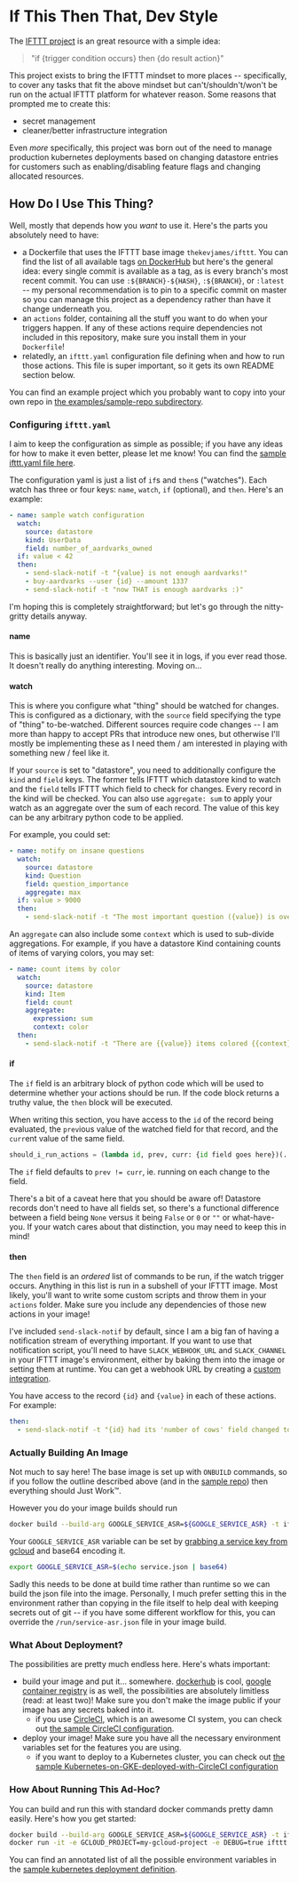 # If This Then That, Dev Style
The [IFTTT project](https://ifttt.com/) is an great resource with a simple idea:

> "if {trigger condition occurs} then {do result action}"

This project exists to bring the IFTTT mindset to more places -- specifically,
to cover any tasks that fit the above mindset but can't/shouldn't/won't be run
on the actual IFTTT platform for whatever reason. Some reasons that prompted me
to create this:
- secret management
- cleaner/better infrastructure integration

Even _more_ specifically, this project was born out of the need to manage
production kubernetes deployments based on changing datastore entries for
customers such as enabling/disabling feature flags and changing allocated
resources.

## How Do I Use This Thing?
Well, mostly that depends how you _want_ to use it. Here's the parts you
absolutely need to have:
- a Dockerfile that uses the IFTTT base image `thekevjames/ifttt`. You can find
the list of all available tags [on DockerHub](https://hub.docker.com/r/thekevjames/ifttt/tags/)
but here's the general idea: every single commit is available as a tag, as is
every branch's most recent commit. You can use `:${BRANCH}-${HASH}`,
`:${BRANCH}`, or `:latest` -- my personal recommendation is to pin to a specific
commit on master so you can manage this project as a dependency rather than have
it change underneath you.
- an `actions` folder, containing all the stuff you want to do when your
triggers happen. If any of these actions require dependencies not included in
this repository, make sure you install them in your `Dockerfile`!
- relatedly, an `ifttt.yaml` configuration file defining when and how to run
those actions. This file is super important, so it gets its own README section
below.

You can find an example project which you probably want to copy into your own
repo in [the examples/sample-repo subdirectory](examples/sample-repo).

### Configuring `ifttt.yaml`
I aim to keep the configuration as simple as possible; if you have any ideas for
how to make it even better, please let me know! You can find the
[sample ifttt.yaml file here](examples/sample-repo/ifttt.yaml).

The configuration yaml is just a list of `if`s and `then`s ("watches"). Each
watch has three or four keys: `name`, `watch`, `if` (optional), and `then`.
Here's an example:

```yaml
- name: sample watch configuration
  watch:
    source: datastore
    kind: UserData
    field: number_of_aardvarks_owned
  if: value < 42
  then:
    - send-slack-notif -t "{value} is not enough aardvarks!"
    - buy-aardvarks --user {id} --amount 1337
    - send-slack-notif -t "now THAT is enough aardvarks :)"
```

I'm hoping this is completely straightforward; but let's go through the
nitty-gritty details anyway.

#### name
This is basically just an identifier. You'll see it in logs, if you ever read
those. It doesn't really do anything interesting. Moving on...

#### watch
This is where you configure what "thing" should be watched for changes. This is
configured as a dictionary, with the `source` field specifying the type of
"thing" to-be-watched. Different sources require code changes -- I am more than
happy to accept PRs that introduce new ones, but otherwise I'll mostly be
implementing these as I need them / am interested in playing with something new
/ feel like it.

If your `source` is set to "datastore", you need to additionally configure the
`kind` and `field` keys. The former tells IFTTT which datastore kind to watch
and the `field` tells IFTTT which field to check for changes. Every record in
the kind will be checked. You can also use `aggregate: sum` to apply your watch
as an aggregate over the sum of each record. The value of this key can be any
arbitrary python code to be applied.

For example, you could set:

```yaml
- name: notify on insane questions
  watch:
    source: datastore
    kind: Question
    field: question_importance
    aggregate: max
  if: value > 9000
  then:
    - send-slack-notif -t "The most important question ({value}) is over 9000!"
```

An `aggregate` can also include some `context` which is used to sub-divide
aggregations. For example, if you have a datastore Kind containing counts of
items of varying colors, you may set:

```yaml
- name: count items by color
  watch:
    source: datastore
    kind: Item
    field: count
    aggregate:
      expression: sum
      context: color
  then:
    - send-slack-notif -t "There are {{value}} items colored {{context}}"
```

#### if
The `if` field is an arbitrary block of python code which will be used to
determine whether your actions should be run. If the code block returns a truthy
value, the `then` block will be executed.

When writing this section, you have access to the `id` of the record being
evaluated, the `prev`ious value of the watched field for that record, and the
`curr`ent value of the same field.

```python
should_i_run_actions = (lambda id, prev, curr: {id field goes here})(...)
```

The `if` field defaults to `prev != curr`, ie. running on each change to the
field.

There's a bit of a caveat here that you should be aware of! Datastore records
don't need to have all fields set, so there's a functional difference between
a field being `None` versus it being `False` or `0` or `""` or what-have-you.
If your watch cares about that distinction, you may need to keep this in mind!

#### then
The `then` field is an *ordered* list of commands to be run, if the watch
trigger occurs. Anything in this list is run in a subshell of your IFTTT image.
Most likely, you'll want to write some custom scripts and throw them in your
`actions` folder. Make sure you include any dependencies of those new actions
in your image!

I've included `send-slack-notif` by default, since I am a big fan of having a
notification stream of everything important. If you want to use that
notification script, you'll need to have `SLACK_WEBHOOK_URL` and
`SLACK_CHANNEL` in your IFTTT image's environment, either by baking them into
the image or setting them at runtime. You can get a webhook URL by creating a
[custom integration](https://slack.com/apps/A0F7XDUAZ-incoming-webhooks).

You have access to the record `{id}` and `{value}` in each of these actions.
For example:

```yaml
then:
  - send-slack-notif -t "{id} had its 'number of cows' field changed to {value}"
```

### Actually Building An Image
Not much to say here! The base image is set up with `ONBUILD` commands, so if
you follow the outline described above (and in the [sample repo](examples/sample-repo))
then everything should Just Work™.

However you do your image builds should run

```bash
docker build --build-arg GOOGLE_SERVICE_ASR=${GOOGLE_SERVICE_ASR} -t ifttt .
```

Your `GOOGLE_SERVICE_ASR` variable can be set by [grabbing a service key from gcloud](TODO)
and base64 encoding it.

```bash
export GOOGLE_SERVICE_ASR=$(echo service.json | base64)
```

Sadly this needs to be done at build time rather than runtime so we can build
the json file into the image. Personally, I much prefer setting this in the
environment rather than copying in the file itself to help deal with keeping
secrets out of git -- if you have some different workflow for this, you can
override the `/run/service-asr.json` file in your image build.

### What About Deployment?
The possibilities are pretty much endless here. Here's whats important:
- build your image and put it... somewhere. [dockerhub](https://hub.docker.com/)
is cool, [google container registry](gcr.io) is as well, the possibilities are
absolutely limitless (read: at least two)! Make sure you don't make the image
public if your image has any secrets baked into it.
    - if you use [CircleCI](https://circleci.com/), which is an awesome CI
    system, you can check out
    [the sample CircleCI configuration](examples/sample-circleci-build).
- deploy your image! Make sure you have all the necessary environment variables
set for the features you are using.
    - if you want to deploy to a Kubernetes cluster, you can check out
    [the sample Kubernetes-on-GKE-deployed-with-CircleCI configuration](examples/sample-gke)

### How About Running This Ad-Hoc?
You can build and run this with standard docker commands pretty damn easily.
Here's how you get started:

```bash
docker build --build-arg GOOGLE_SERVICE_ASR=${GOOGLE_SERVICE_ASR} -t ifttt .
docker run -it -e GCLOUD_PROJECT=my-gcloud-project -e DEBUG=true ifttt
```

You can find an annotated list of all the possible environment variables in the
[sample kubernetes deployment definition](examples/sample-gke/deployment.yaml).
